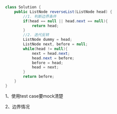```java
class Solution {
    public ListNode reverseList(ListNode head) {
        //1. 判断边界条件
        if(head == null || head.next == null){
            return head;
        }
        //2. 迭代反转
        ListNode dummy = head;
        ListNode next, before = null;
        while(head != null){
            next = head.next;
            head.next = before;
            before = head;
            head = next;
        }
        return before;
    }
}
```

1、使用test case要mock清楚

2、边界情况

















































